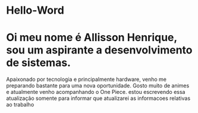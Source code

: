 # Hello-Word
# Oi meu nome é Allisson Henrique, sou um aspirante a desenvolvimento de sistemas.
Apaixonado por tecnologia e principalmente hardware, venho me preparando bastante para uma nova oportunidade. 
Gosto muito de animes e atualmente venho acompanhando o One Piece. 
estou escrevendo essa atualização somente para informar que atualizarei as informacoes relativas ao trabalho
